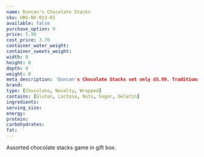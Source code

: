 ```yaml
---
name: Duncan's Chocolate Stacks
sku: HBG-NV-013-01
available: false
purchase_option: 0
price: 5.99
cost_price: 3.76
container_water_weight: 
container_sweets_weight: 
width: 0
height: 0
depth: 0
weight: 0
meta_description: 'Duncan's Chocolate Stacks set only ú5.99. Traditional sweets and more at Humbugs Confectionery Store. Specialists in satisfying your sweet tooth!'
brand: 
type: [Chocolate, Novelty, Wrapped]
contains: [Gluten, Lactose, Nuts, Sugar, Gelatin]
ingredients: 
serving_size: 
energy: 
protein: 
carbohydrates: 
fat: 
---
```

Assorted chocolate stacks game in gift box.